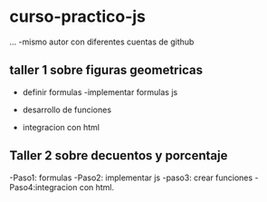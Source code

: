 # curso-practico-js

...
-mismo autor con diferentes cuentas de github
## taller 1 sobre figuras geometricas

- definir formulas
-implementar formulas js
- desarrollo de funciones

- integracion con html

## Taller 2 sobre decuentos y porcentaje

-Paso1: formulas
-Paso2: implementar js
-paso3: crear funciones
-Paso4:integracion con html.
